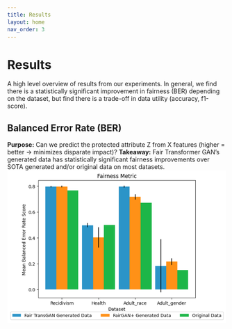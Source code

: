 ```yaml
---
title: Results
layout: home
nav_order: 3
---
```


# Results
A high level overview of results from our experiments. In general, we find there is a statistically significant improvement in fairness (BER) depending on the dataset, but find there is a trade-off in data utility (accuracy, f1-score).

## Balanced Error Rate (BER)
**Purpose:** Can we predict the protected attribute Z from X features (higher = better -> minimizes disparate impact)?
**Takeaway:**  Fair Transformer GAN’s generated data has statistically significant fairness improvements over SOTA generated and/or original data on most datasets.
![](/images/ber_results.png)


